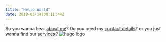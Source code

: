 ```yaml
---
title: "Hello World"
date: 2018-03-14T00:11:44Z
---
```


So you wanna hear [about me](/about)? Do you need my [contact details](/contact)? or you just wanna find our [services](/services)?
![hugo logo](/img/hugo-logo.png)
